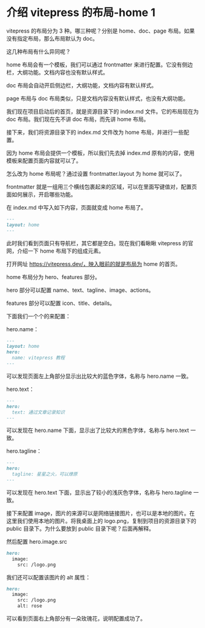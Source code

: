 # 介绍 vitepress 的布局-home 1
vitepress 的布局分为 3 种。哪三种呢？分别是 home、doc、page 布局。如果没有指定布局，那么布局默认为 doc。

这几种布局有什么异同呢？

home 布局会有一个模板，我们可以通过 frontmatter 来进行配置。它没有侧边栏，大纲功能。文档内容也没有默认样式。

doc 布局会自动开启侧边栏，大纲功能，文档内容有默认样式。

page 布局与 doc 布局类似，只是文档内容没有默认样式，也没有大纲功能。

我们现在项目启动后的首页，就是资源目录下的 index.md 文件。它的布局现在为 doc 布局。我们现在先不讲 doc 布局，而先讲 home 布局。

接下来，我们将资源目录下的 index.md 文件改为 home 布局，并进行一些配置。

因为 home 布局会提供一个模板，所以我们先去掉 index.md 原有的内容，使用模板来配置页面内容就可以了。

怎么改为 home 布局呢？通过设置 frontmatter.layout 为 home 就可以了。

frontmatter 就是一组用三个横线包裹起来的区域，可以在里面写键值对，配置页面如何展示，开启哪些功能。

在 index.md 中写入如下内容，页面就变成 home 布局了。
```md
---
layout: home
---
```
此时我们看到页面只有导航栏，其它都是空白。现在我们看瞅瞅 vitepress 的官网，介绍一下 home 布局下的组成元素。

打开网址 https://vitepress.dev/，映入眼前的就是布局为 home 的首页。

home 布局分为 hero、features 部分。

hero 部分可以配置 name、text、tagline、image、actions。

features 部分可以配置 icon、title、details。

下面我们一个个的来配置：

hero.name：
```md
---
layout: home
hero:
  name: vitepress 教程
---
```
可以发现页面左上角部分显示出比较大的蓝色字体，名称与 hero.name 一致。

hero.text：
```md
---
hero:
  text: 通过文章记录知识
---
```
可以发现在 hero.name 下面，显示出了比较大的黑色字体，名称与 hero.text 一致。

hero.tagline：
```md
---
hero:
  tagline: 星星之火，可以燎原
---
```
可以发现在 hero.text 下面，显示出了较小的浅灰色字体，名称与 hero.tagline 一致。

接下来配置 image，图片的来源可以是网络链接图片，也可以是本地的图片。在这里我们使用本地的图片。将我桌面上的 logo.png，复制到项目的资源目录下的 public 目录下。为什么要放到 public 目录下呢？后面再解释。

然后配置 hero.image.src
```md
hero:
  image:
    src: /logo.png
```
我们还可以配置该图片的 alt 属性：
```md
hero:
  image:
    src: /logo.png
    alt: rose
```

可以看到页面右上角部分有一朵玫瑰花，说明配置成功了。